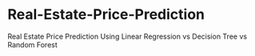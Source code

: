 # Real-Estate-Price-Prediction
Real Estate Price Prediction Using Linear Regression vs Decision Tree vs Random Forest
